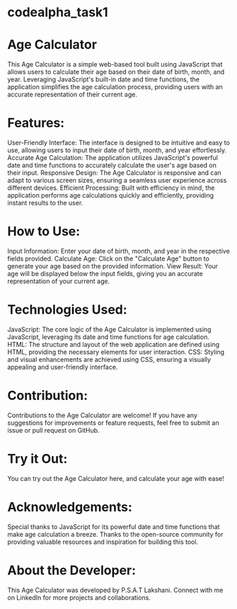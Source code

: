 # codealpha_task1

# Age Calculator
This Age Calculator is a simple web-based tool built using JavaScript that allows users to calculate their age based on their date of birth, month, and year. Leveraging JavaScript's built-in date and time functions, the application simplifies the age calculation process, providing users with an accurate representation of their current age.

# Features:
User-Friendly Interface: The interface is designed to be intuitive and easy to use, allowing users to input their date of birth, month, and year effortlessly.
Accurate Age Calculation: The application utilizes JavaScript's powerful date and time functions to accurately calculate the user's age based on their input.
Responsive Design: The Age Calculator is responsive and can adapt to various screen sizes, ensuring a seamless user experience across different devices.
Efficient Processing: Built with efficiency in mind, the application performs age calculations quickly and efficiently, providing instant results to the user.

# How to Use:
Input Information: Enter your date of birth, month, and year in the respective fields provided.
Calculate Age: Click on the "Calculate Age" button to generate your age based on the provided information.
View Result: Your age will be displayed below the input fields, giving you an accurate representation of your current age.

# Technologies Used:
JavaScript: The core logic of the Age Calculator is implemented using JavaScript, leveraging its date and time functions for age calculation.
HTML: The structure and layout of the web application are defined using HTML, providing the necessary elements for user interaction.
CSS: Styling and visual enhancements are achieved using CSS, ensuring a visually appealing and user-friendly interface.

# Contribution:
Contributions to the Age Calculator are welcome! If you have any suggestions for improvements or feature requests, feel free to submit an issue or pull request on GitHub.

# Try it Out:
You can try out the Age Calculator here, and calculate your age with ease!

# Acknowledgements:
Special thanks to JavaScript for its powerful date and time functions that make age calculation a breeze.
Thanks to the open-source community for providing valuable resources and inspiration for building this tool.

# About the Developer:
This Age Calculator was developed by P.S.A.T Lakshani. Connect with me on LinkedIn for more projects and collaborations.

